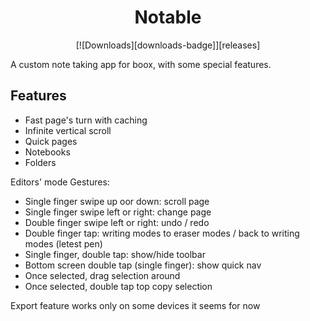 <div align="center">

# Notable
  
[![Downloads][downloads-badge]][releases]

</div>
A custom note taking app for boox, with some special features.

## Features

- Fast page's turn with caching
- Infinite vertical scroll
- Quick pages
- Notebooks
- Folders

Editors' mode Gestures:
- Single finger swipe up oor down: scroll page
- Single finger swipe left or right: change page
- Double finger swipe left or right: undo / redo
- Double finger tap: writing modes to eraser modes / back to writing modes (letest pen)
- Single finger, double tap: show/hide toolbar
- Bottom screen double tap (single finger): show quick nav
- Once selected, drag selection around
- Once selected, double tap top copy selection

Export feature works only on some devices it seems for now
